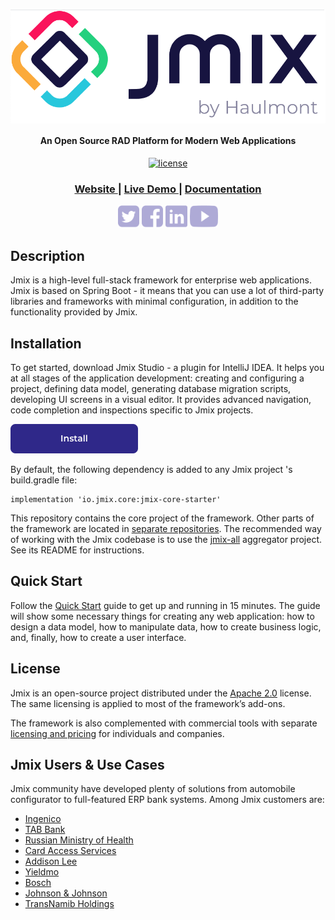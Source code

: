 <h1 align="center"> <a href="https://www.jmix.io/"><img src="img/Jmix_logo.png" alt="Jmix" width="600" align="center"></a>
</h1>

<h4 align="center">An Open Source RAD Platform for Modern Web Applications</h4>
  
<p align="center">
<a href="http://www.apache.org/licenses/LICENSE-2.0"><img src="https://img.shields.io/badge/license-Apache%20License%202.0-blue.svg?style=flat" alt="license" title=""></a>
</p>


<div align="center">
  <h3>
    <a href="https://www.jmix.io/" target="_blank">
      Website
    </a>
    <span> | </span>
    <a href="https://www.jmix.io/learn/live-demo/" target="_blank">
      Live Demo
    </a>
    <span> | </span>
    <a href="https://docs.jmix.io/jmix/0.x/intro.html" target="_blank">
      Documentation
    </a>
  </h3>
</div>

<p align="center">
<a href="https://twitter.com/Jmix_framework" target="_blank"><img src="img/icon-tw.svg" height="36px" alt="" title=""></a>
<a href="https://www.facebook.com/JmixFramework" target="_blank"><img src="img/icon-fb.svg" height="36px" margin-left="20px" alt="" title=""></a>
<a href="https://www.linkedin.com/company/jmix-framework/" target="_blank"><img src="img/icon-link.svg" height="36px" margin-left="20px" alt="" title=""></a>
<a href="https://www.youtube.com/c/JmixFramework" target="_blank"><img src="img/icon-yt.svg" height="36px" margin-left="20px" alt="" title=""></a>
</p>

## Description
Jmix is a high-level full-stack framework for enterprise web applications. Jmix is based on Spring Boot - it means that you can use a lot of third-party libraries and frameworks with minimal configuration, in addition to the functionality provided by Jmix.

## Installation
To get started, download Jmix Studio - a plugin for IntelliJ IDEA. It helps you at all stages of the application development: creating and configuring a project, defining data model, generating database migration scripts, developing UI screens in a visual editor. It provides advanced navigation, code completion and inspections specific to Jmix projects.

<p>
<a href="https://www.jmix.io/tools/" target="_blank"><img src="img/install-button.png" height="47px" alt="" title=""></a>
</p>

By default, the following dependency is added to any Jmix project 's build.gradle file: 

```
implementation 'io.jmix.core:jmix-core-starter'
```

This repository contains the core project of the framework. Other parts of the framework are located in [separate repositories](https://github.com/Haulmont?q=jmix). The recommended way of working with the Jmix codebase is to use the [jmix-all](https://github.com/Haulmont/jmix-all) aggregator project. See its README for instructions.

## Quick Start
Follow the [Quick Start](https://docs.jmix.io/jmix/0.x/quick-start/) guide to get up and running in 15 minutes. The guide will show some necessary things for creating any web application: how to design a data model, how to manipulate data, how to create business logic, and, finally, how to create a user interface.

## License
Jmix is an open-source project distributed under the [Apache 2.0](https://www.apache.org/licenses/LICENSE-2.0) license. The same licensing is applied to most of the framework’s add-ons.

The framework is also complemented with commercial tools with separate [licensing and pricing](https://www.jmix.io/license-pricing/) for individuals and companies. 

## Jmix Users & Use Cases
Jmix community have developed plenty of solutions from automobile configurator to full-featured ERP bank systems. Among Jmix customers are:

- [Ingenico](https://www.haulmont.com/open-source/cases/internal-time-management-system/)
- [TAB Bank](https://www.haulmont.com/solutions/tabbank/)
- [Russian Ministry of Health](https://www.haulmont.com/solutions/rnimu/)
- [Card Access Services](https://www.haulmont.com/open-source/cases/payment-system/)
- [Addison Lee](https://www.addisonlee.com/)
- [Yieldmo](https://www.yieldmo.com/)
- [Bosch](https://www.bosch.com/)
- [Johnson & Johnson](https://www.jnj.com/)
- [TransNamib Holdings](https://www.transnamib.com.na/)
